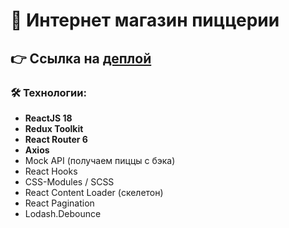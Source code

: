 # 🍕 Интернет магазин пиццерии

## 👉 Ссылка на [деплой](https://pizza-beta-nine.vercel.app/)

### 🛠️ Технологии:

- **ReactJS 18**
- **Redux Toolkit**
- **React Router 6**
- **Axios**
- Mock API (получаем пиццы с бэка)
- React Hooks
- CSS-Modules / SCSS
- React Content Loader (скелетон)
- React Pagination
- Lodash.Debounce
